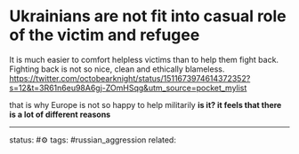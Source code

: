 # Ukrainians are not fit into casual role of the victim and refugee
It is much easier to comfort helpless victims than to help them fight back. Fighting back is not so nice, clean and ethically blameless.
https://twitter.com/octobearknight/status/1511673974614372352?s=12&t=3R61n6eu98A6gj-ZOmHSqg&utm_source=pocket_mylist

that is why Europe is not so happy to help militarily
**is it? it feels that there is a lot of different reasons**


---
status: #⚙️ 
tags: #russian_aggression 
related: 